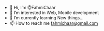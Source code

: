 - 👋 Hi, I’m @FahmiChaar
- 👀 I’m interested in Web, Mobile development
- 🌱 I’m currently learning New things...
- 📫 How to reach me fahmichaar@gmail.com
